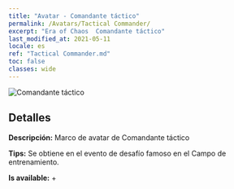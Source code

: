 ```yaml
---
title: "Avatar - Comandante táctico"
permalink: /Avatars/Tactical Commander/
excerpt: "Era of Chaos  Comandante táctico"
last_modified_at: 2021-05-11
locale: es
ref: "Tactical Commander.md"
toc: false
classes: wide
---
```

 ![Comandante táctico](/images/a/avatarFrame_20.png)

## Detalles

 **Descripción:** Marco de avatar de Comandante táctico 

 **Tips:** Se obtiene en el evento de desafío famoso en el Campo de entrenamiento. 

 **Is available:**  + 

